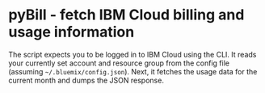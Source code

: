 # pyBill - fetch IBM Cloud billing and usage information

The script expects you to be logged in to IBM Cloud using the CLI. It reads your currently set account and resource group from the config file (assuming `~/.bluemix/config.json`). Next, it fetches the usage data for the current month and dumps the JSON response.